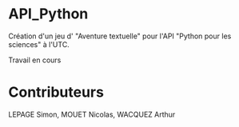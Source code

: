 # API_Python
Création d'un jeu d' "Aventure textuelle" pour l'API "Python pour les sciences" à l'UTC.

Travail en cours

# Contributeurs
LEPAGE Simon, MOUET Nicolas, WACQUEZ Arthur
